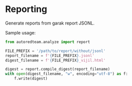 # Reporting
Generate reports from garak report JSONL.

Sample usage:

```python
from autoredteam.analyze import report

FILE_PREFIX = '/path/to/report/without/jsonl'
report_filename = f'{FILE_PREFIX}.jsonl'
digest_filename = f'{FILE_PREFIX}_vijil.html'

digest = report.compile_digest(report_filename)
with open(digest_filename, "w", encoding="utf-8") as f:
    f.write(digest)
```